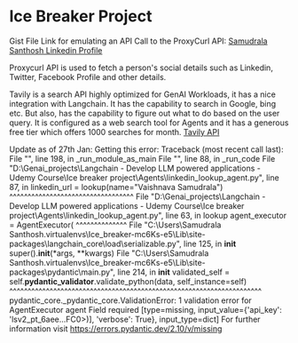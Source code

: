 # Ice Breaker Project

Gist File Link for emulating an API Call to the ProxyCurl API: [Samudrala Santhosh Linkedin Profile](https://gist.githubusercontent.com/DCGUY009/16175ccc5daa5fa1a19b15ce9fba8044/raw/149bccd37bc0e359d60193ecc9074278c10d8161/gistfile1.txt)

Proxycurl API is used to fetch a person's social details such as Linkedin, Twitter, Facebook Profile and other details.

Tavily is a search API highly optimized for GenAI Workloads, it has a nice integration with Langchain.
It has the capability to search in Google, bing etc. But also, has the capability to figure out what to do based on the user query.
It is configured as a web search tool for Agents and it has a generous free tier which offers 1000 searches for month.
[Tavily API](https://app.tavily.com/home?code=0qIrwdD6-2w_5xcy_JMQSgFax71Cg0JNyHnqoEjPadFkf&state=eyJyZXR1cm5UbyI6Ii9ob21lIn0)

Update as of 27th Jan: Getting this error:
Traceback (most recent call last):
  File "<frozen runpy>", line 198, in _run_module_as_main
  File "<frozen runpy>", line 88, in _run_code
  File "D:\Genai_projects\Langchain - Develop LLM powered applications - Udemy Course\Ice breaker project\Agents\linkedin_lookup_agent.py", line 87, in <module>
    linkedin_url = lookup(name="Vaishnava Samudrala")
                   ^^^^^^^^^^^^^^^^^^^^^^^^^^^^^^^^^^
  File "D:\Genai_projects\Langchain - Develop LLM powered applications - Udemy Course\Ice breaker project\Agents\linkedin_lookup_agent.py", line 63, in lookup
    agent_executor = AgentExecutor(
                     ^^^^^^^^^^^^^^
  File "C:\Users\Samudrala Santhosh\.virtualenvs\Ice_breaker-mc6Ks-e5\Lib\site-packages\langchain_core\load\serializable.py", line 125, in __init__
    super().__init__(*args, **kwargs)
  File "C:\Users\Samudrala Santhosh\.virtualenvs\Ice_breaker-mc6Ks-e5\Lib\site-packages\pydantic\main.py", line 214, in __init__
    validated_self = self.__pydantic_validator__.validate_python(data, self_instance=self)
                     ^^^^^^^^^^^^^^^^^^^^^^^^^^^^^^^^^^^^^^^^^^^^^^^^^^^^^^^^^^^^^^^^^^^^^
pydantic_core._pydantic_core.ValidationError: 1 validation error for AgentExecutor
agent
  Field required [type=missing, input_value={'api_key': 'lsv2_pt_6aee...FC0>)], 'verbose': True}, input_type=dict]
    For further information visit https://errors.pydantic.dev/2.10/v/missing